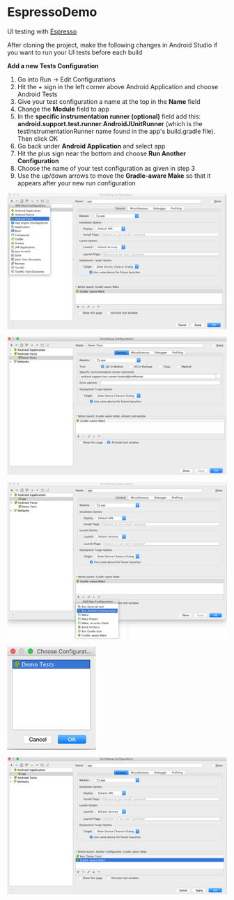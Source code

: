 # EspressoDemo
UI testing with [Espresso](http://developer.android.com/training/testing/ui-testing/espresso-testing.html)

After cloning the project, make the following changes in Android Studio if you want to run your UI tests before each build

**Add a new Tests Configuration**

1. Go into Run -> Edit Configurations
2. Hit the + sign in the left corner above Android Application and choose Android Tests
3. Give your test configuration a name at the top in the **Name** field
4. Change the **Module** field to app
5. In the **specific instrumentation runner (optional)** field add this: **android.support.test.runner.AndroidJUnitRunner** (which is the testInstrumentationRunner name found in the app's build.gradle file). Then click OK
6. Go back under **Android Application** and select app
7. Hit the plus sign near the bottom and choose **Run Another Configuration**
8. Choose the name of your test configuration as given in step 3
9. Use the up/down arrows to move the **Gradle-aware Make** so that it appears after your new run configuration

![alt text](screenshots/add_test_configuration_1.png)

![alt text](screenshots/add_test_configuration_2.png)

![alt text](screenshots/update_app_configuration_1.png)

![alt text](screenshots/update_app_configuration_2.png)

![alt text](screenshots/update_app_configuration_3.png)
